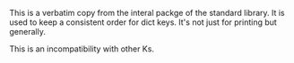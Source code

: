 This is a verbatim copy from the interal packge of the standard library.
It is used to keep a consistent order for dict keys.
It's not just for printing but generally.

This is an incompatibility with other Ks.